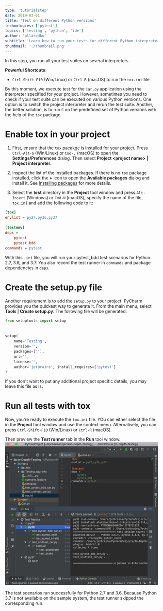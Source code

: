 ```yaml
---
type: 'tutorialstep'
date: 2019-03-01
title: 'Test on different Python versions'
technologies: ['pytest']
topics: ['testing', 'python', 'ide']
author: 'allaredko'
subtitle: 'Learn how to run your tests for different Python interpreters using the tox package'
thumbnail: './thumbnail.png'
---
```


In this step, you run all your test suites on several interpreters.

**Powerful Shortcuts**: 
-  `Ctrl-Shift-F10` (Win/Linux) or `Ctrl-R` (macOS) to run the `tox.ini` file.

By this moment, we execute test for the `Car.py` application using the interpreter
specified for your project. However, sometimes you need to check if your test 
suite can be executed on various Python versions. One option is to switch the project 
interpreter and rerun the test suite. Another, the better solution, is to 
run it on the predefined set of Python versions with the help of the `tox` package.

# Enable tox in your project

1. First, ensure that the `tox` pacakge is installed for your project. Press `Ctrl-Alt-S` (Win/Linux) or `Cmd-,` (macOS) to open the **Settings/Preferences** dialog. Then select 
**Project &lt;project name&gt; | Project interpreter**.

2. Inspect the list of the installed packages. If there is no `tox` package installed, 
click the **+** icon to open the **Available packages** dialog and 
install it. See <a href="" target="_blank">Installing packages</a> for more details.

3. Select the **test** directory in the **Project** tool window and press `Alt-Insert` 
(Windows) or `Cmd-N` (macOS), specify the name of the file, `tox.ini` and add the following
code to it:

```ini
[tox]
envlist = py27,py36,py37

[testenv]
deps =
    pytest
    pytest_bdd
commands = pytest
```

With this `.ini` file, you will run your pytest_bdd test scenarios for Python 2.7, 3.6, and 3.7.
You also record the test runner in `commands` and package dependencies in `deps`.

# Create the setup.py file

Another requirement is to add the `setup.py` to your project. 
PyCharm provides you the quickest way to generate it. 
From the main menu, select **Tools | Create setup.py**.
The following file will be generated:

```python
from setuptools import setup


setup(
    name='Testing',
    version='',
    packages=[''],
    url='',
    license='',
    author='jetbrains', install_requires=['pytest']
)
```

If you don't want to put any additional project specific details, you may leave this
file as is.

# Run all tests with tox

Now, you're ready to execute the `tox.ini` file. 
YOu can either select the file in the **Project** tool window and use the context menu.
Alternatively, you can press `Ctrl-Shift-F10` (Win/Linux) or `Ctrl-R` (macOS).

Then preview the **Test runner** tab in the **Run** tool window.
 ![Running all tests for py27, py36, and py37](screenshots/test_tox_run.png)

The test scenarios ran successfully for Python 2.7 and 3.6. Because Python 3.7 is
not available on the sample system, the test runner skipped the corresponding run.

